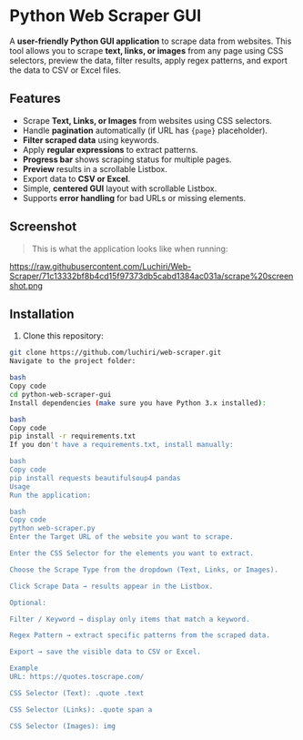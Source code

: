 # Python Web Scraper GUI

A **user-friendly Python GUI application** to scrape data from websites. This tool allows you to scrape **text, links, or images** from any page using CSS selectors, preview the data, filter results, apply regex patterns, and export the data to CSV or Excel files.

## Features

- Scrape **Text, Links, or Images** from websites using CSS selectors.
- Handle **pagination** automatically (if URL has `{page}` placeholder).
- **Filter scraped data** using keywords.
- Apply **regular expressions** to extract patterns.
- **Progress bar** shows scraping status for multiple pages.
- **Preview** results in a scrollable Listbox.
- Export data to **CSV or Excel**.
- Simple, **centered GUI** layout with scrollable Listbox.
- Supports **error handling** for bad URLs or missing elements.

## Screenshot

> This is what the application looks like when running:

https://raw.githubusercontent.com/Luchiri/Web-Scraper/71c13332bf8b4cd15f97373db5cabd1384ac031a/scrape%20screenshot.png

## Installation

1. Clone this repository:
```bash
git clone https://github.com/luchiri/web-scraper.git
Navigate to the project folder:

bash
Copy code
cd python-web-scraper-gui
Install dependencies (make sure you have Python 3.x installed):

bash
Copy code
pip install -r requirements.txt
If you don't have a requirements.txt, install manually:

bash
Copy code
pip install requests beautifulsoup4 pandas
Usage
Run the application:

bash
Copy code
python web-scraper.py
Enter the Target URL of the website you want to scrape.

Enter the CSS Selector for the elements you want to extract.

Choose the Scrape Type from the dropdown (Text, Links, or Images).

Click Scrape Data → results appear in the Listbox.

Optional:

Filter / Keyword → display only items that match a keyword.

Regex Pattern → extract specific patterns from the scraped data.

Export → save the visible data to CSV or Excel.

Example
URL: https://quotes.toscrape.com/

CSS Selector (Text): .quote .text

CSS Selector (Links): .quote span a

CSS Selector (Images): img
